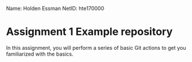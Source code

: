 Name: Holden Essman
NetID: hte170000
# Assignment 1 Example repository

In this assignment, you will perform a series of basic Git actions to get you familiarized with the basics.
